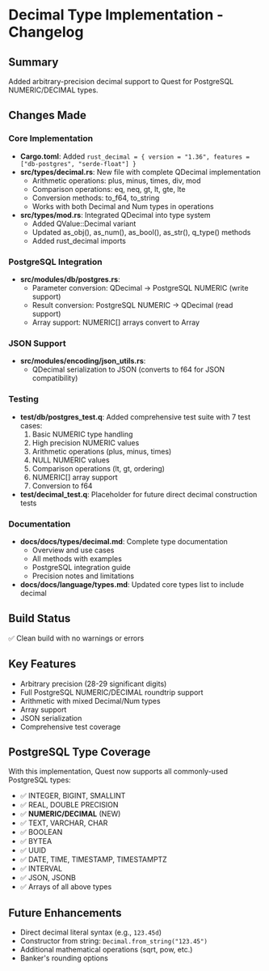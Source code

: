 # Decimal Type Implementation - Changelog

## Summary
Added arbitrary-precision decimal support to Quest for PostgreSQL NUMERIC/DECIMAL types.

## Changes Made

### Core Implementation
- **Cargo.toml**: Added `rust_decimal = { version = "1.36", features = ["db-postgres", "serde-float"] }`
- **src/types/decimal.rs**: New file with complete QDecimal implementation
  - Arithmetic operations: plus, minus, times, div, mod
  - Comparison operations: eq, neq, gt, lt, gte, lte
  - Conversion methods: to_f64, to_string
  - Works with both Decimal and Num types in operations
- **src/types/mod.rs**: Integrated QDecimal into type system
  - Added QValue::Decimal variant
  - Updated as_obj(), as_num(), as_bool(), as_str(), q_type() methods
  - Added rust_decimal imports

### PostgreSQL Integration
- **src/modules/db/postgres.rs**:
  - Parameter conversion: QDecimal → PostgreSQL NUMERIC (write support)
  - Result conversion: PostgreSQL NUMERIC → QDecimal (read support)
  - Array support: NUMERIC[] arrays convert to Array<Decimal>

### JSON Support
- **src/modules/encoding/json_utils.rs**:
  - QDecimal serialization to JSON (converts to f64 for JSON compatibility)

### Testing
- **test/db/postgres_test.q**: Added comprehensive test suite with 7 test cases:
  1. Basic NUMERIC type handling
  2. High precision NUMERIC values
  3. Arithmetic operations (plus, minus, times)
  4. NULL NUMERIC values
  5. Comparison operations (lt, gt, ordering)
  6. NUMERIC[] array support
  7. Conversion to f64
- **test/decimal_test.q**: Placeholder for future direct decimal construction tests

### Documentation
- **docs/docs/types/decimal.md**: Complete type documentation
  - Overview and use cases
  - All methods with examples
  - PostgreSQL integration guide
  - Precision notes and limitations
- **docs/docs/language/types.md**: Updated core types list to include decimal

## Build Status
✅ Clean build with no warnings or errors

## Key Features
- Arbitrary precision (28-29 significant digits)
- Full PostgreSQL NUMERIC/DECIMAL roundtrip support
- Arithmetic with mixed Decimal/Num types
- Array support
- JSON serialization
- Comprehensive test coverage

## PostgreSQL Type Coverage
With this implementation, Quest now supports all commonly-used PostgreSQL types:
- ✅ INTEGER, BIGINT, SMALLINT
- ✅ REAL, DOUBLE PRECISION
- ✅ **NUMERIC/DECIMAL** (NEW)
- ✅ TEXT, VARCHAR, CHAR
- ✅ BOOLEAN
- ✅ BYTEA
- ✅ UUID
- ✅ DATE, TIME, TIMESTAMP, TIMESTAMPTZ
- ✅ INTERVAL
- ✅ JSON, JSONB
- ✅ Arrays of all above types

## Future Enhancements
- Direct decimal literal syntax (e.g., `123.45d`)
- Constructor from string: `Decimal.from_string("123.45")`
- Additional mathematical operations (sqrt, pow, etc.)
- Banker's rounding options
